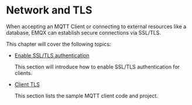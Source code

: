 # Network and TLS

When accepting an MQTT Client or connecting to external resources like a database, EMQX can establish secure connections via SSL/TLS.

This chapter will cover the following topics:

- [Enable SSL/TLS authentication](./emqx-mqtt-tls.md)

  This section will introduce how to enable SSL/TLS authentication for clients.

- [Client TLS](./mqtt-client-tls.md)

   This section lists the sample MQTT client code and project. 






